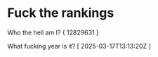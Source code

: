 # Fuck the rankings

Who the hell am I?
{ 12829631 }

What fucking year is it?
[ 2025-03-17T13:13:20Z ]
